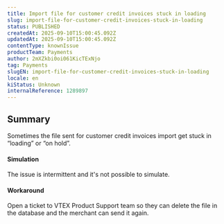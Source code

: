 ```yaml
---
title: Import file for customer credit invoices stuck in loading
slug: import-file-for-customer-credit-invoices-stuck-in-loading
status: PUBLISHED
createdAt: 2025-09-10T15:00:45.092Z
updatedAt: 2025-09-10T15:00:45.092Z
contentType: knownIssue
productTeam: Payments
author: 2mXZkbi0oi061KicTExNjo
tag: Payments
slugEN: import-file-for-customer-credit-invoices-stuck-in-loading
locale: en
kiStatus: Unknown
internalReference: 1289897
---
```


## Summary


Sometimes the file sent for customer credit invoices import get stuck in “loading” or “on hold”.


#### Simulation


The issue is intermittent and it's not possible to simulate.


#### Workaround


Open a ticket to VTEX Product Support team so they can delete the file in the database and the merchant can send it again.



